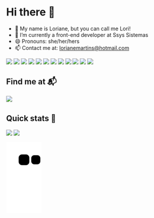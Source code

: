 # Hi there 👋

- 👋 My name is Loriane, but you can call me Lori!
- 🌱 I’m currently a front-end developer at Ssys Sistemas
- 😄 Pronouns: she/her/hers
- 📫 Contact me at: lorianemartins@hotmail.com

<div style="inline-block"> 
  <img src="https://cdn.jsdelivr.net/gh/devicons/devicon/icons/python/python-original.svg" height=20px/> 
  <img src="https://cdn.jsdelivr.net/gh/devicons/devicon/icons/django/django-plain.svg" height=20px/>
  <img src="https://cdn.jsdelivr.net/gh/devicons/devicon/icons/mysql/mysql-original.svg" height=20px/> 
  <img src="https://cdn.jsdelivr.net/gh/devicons/devicon/icons/html5/html5-original.svg" height=20px/> 
  <img src="https://cdn.jsdelivr.net/gh/devicons/devicon/icons/css3/css3-original.svg" height=20px/> 
  <img src="https://cdn.jsdelivr.net/gh/devicons/devicon/icons/javascript/javascript-original.svg" height=20px/>
  <img src="https://cdn.jsdelivr.net/gh/devicons/devicon/icons/sass/sass-original.svg" height=20px/>
  <img src="https://cdn.jsdelivr.net/gh/devicons/devicon/icons/vuejs/vuejs-original.svg" height=20px/>
  <img src="https://cdn.jsdelivr.net/gh/devicons/devicon/icons/wordpress/wordpress-plain.svg" height=20px/>
  <img src="https://cdn.jsdelivr.net/gh/devicons/devicon/icons/figma/figma-original.svg" height=20px/>
  <img src="https://cdn.jsdelivr.net/gh/devicons/devicon/icons/gitlab/gitlab-original.svg" height=20px/>
  <img src="https://cdn.jsdelivr.net/gh/devicons/devicon/icons/jira/jira-original-wordmark.svg" height=20px/>
</div>

## Find me at 📬

<a href="https://www.linkedin.com/in/lorianemartins/" target="_blank"><img src="https://img.shields.io/badge/LinkedIn-0077B5?style=for-the-badge&logo=linkedin&logoColor=white" /></a>

## Quick stats 🚀
<div style="display-flex"> 
  <img src="https://github-readme-stats-sigma-five.vercel.app/api?username=lorianemartins&theme=radical&show_icons=true" height=160em> 
  <img src="https://github-readme-stats-sigma-five.vercel.app/api/top-langs/?username=lorianemartins&layout=compact&theme=radical" height=160em>
</div>

![Snake animation](https://github.com/LorianeMartins/LorianeMartins/blob/output/github-contribution-grid-snake.svg)




